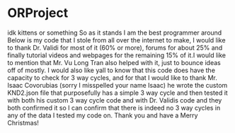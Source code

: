 # ORProject
idk kittens or something
So as it stands I am the best programmer around
Below is my code that I stole from all over the internet to make, I would like to thank Dr. Validi for most of it (60% or more), forums for about 25% and finally tutorial videos and webpages for the remaining 15% of it.I would like to mention that Mr. Vu Long Tran also helped with it, just to bounce ideas off of mostly.
I would also like yall to know that this code does have the capacity to check for 3 way cycles, and for that I would like to thank Mr. Isaac Covorubias (sorry I misspelled your name Isaac) he wrote the custom KND2.json file that purposefully has a simple 3 way cycle and then tested it with both his custom 3 way cycle code and with Dr. Validis code and they both confirmed it so I can confirm that there is indeed no 3 way cycles in any of the data I tested my code on.
Thank you and have a Merry Christmas!
